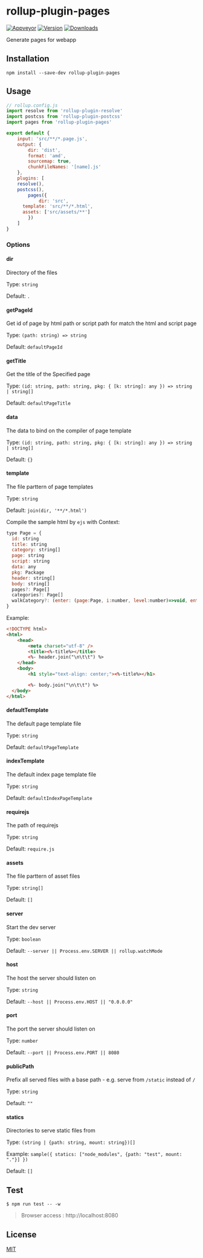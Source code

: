 # rollup-plugin-pages

[![Appveyor][appveyor-badge]][appveyor] [![Version][version-badge]][npm] [![Downloads][downloads-badge]][npm]

Generate pages for webapp

## Installation

```
npm install --save-dev rollup-plugin-pages
```

## Usage

```js
// rollup.config.js
import resolve from 'rollup-plugin-resolve'
import postcss from 'rollup-plugin-postcss'
import pages from 'rollup-plugin-pages'

export default {
	input: 'src/**/*.page.js',
	output: {
		dir: 'dist',
		format: 'amd',
		sourcemap: true,
		chunkFileNames: '[name].js'
	},
	plugins: [
    resolve(),
    postcss(),
		pages({
			dir: 'src',
      template: 'src/**/*.html',
      assets: ['src/assets/**']
		})
	]
}
```

### Options

#### dir

Directory of the files

Type: `string`

Default: `.`

#### getPageId

Get id of page by html path or script path for match the html and script page

Type: `(path: string) => string`

Default: `defaultPageId`

#### getTitle

Get the title of the Specified page

Type: `(id: string, path: string, pkg: { [k: string]: any }) => string | string[]`

Default: `defaultPageTitle`

#### data

The data to bind on the compiler of page template

Type: `(id: string, path: string, pkg: { [k: string]: any }) => string | string[]`

Default: `{}`

#### template

The file parttern of page templates

Type: `string`

Default: `join(dir, '**/*.html')`

Compile the sample html by `ejs` with Context:

```js
type Page = {
  id: string
  title: string
  category: string[]
  page: string
  script: string
  data: any
  pkg: Package
  header: string[]
  body: string[]
  pages?: Page[]
  categories?: Page[]
  walkCategory?: (enter: (page:Page, i:number, level:number)=>void, enter: (page:Page, i:number, level:number)=>void)=>void
}
```

Example:

```html
<!DOCTYPE html>
<html>
	<head>
		<meta charset="utf-8" />
		<title><%-title%></title>
		<%- header.join("\n\t\t") %>
	</head>
	<body>
		<h1 style="text-align: center;"><%-title%></h1>

		<%- body.join("\n\t\t") %>
  </body>
</html>

```

#### defaultTemplate

The default page template file

Type: `string`

Default: `defaultPageTemplate`

#### indexTemplate

The default index page template file

Type: `string`

Default: `defaultIndexPageTemplate`

#### requirejs

The path of requirejs

Type: `string`

Default: `require.js`

#### assets

The file parttern of asset files

Type: `string[]`

Default: `[]`

#### server

Start the dev server

Type: `boolean`

Default: `--server || Process.env.SERVER || rollup.watchMode`

#### host

The host the server should listen on

Type: `string`

Default: `--host || Process.env.HOST || "0.0.0.0"`

#### port

The port the server should listen on

Type: `number`

Default: `--port || Process.env.PORT || 8080`

#### publicPath

Prefix all served files with a base path - e.g. serve from `/static` instead of `/`

Type: `string`

Default: `""`

#### statics

Directories to serve static files from

Type: `(string | {path: string, mount: string})[]`

Example: `sample({ statics: ["node_modules", {path: "test", mount: "."}] })`

Default: `[]`

## Test

```
$ npm run test -- -w
```

> Browser access : http://localhost:8080

## License

[MIT](http://opensource.org/licenses/MIT)

[appveyor]: https://ci.appveyor.com/project/billowz/rollup-plugin-pages/branch/master
[appveyor-badge]: https://img.shields.io/appveyor/ci/billowz/rollup-plugin-pages/master.svg
[travis]: https://travis-ci.org/billowz/rollup-plugin-pages
[travis-badge]: https://img.shields.io/travis/billowz/rollup-plugin-pages/master.svg
[npm]: https://www.npmjs.com/package/rollup-plugin-pages/v/latest
[downloads-badge]: https://img.shields.io/npm/dt/rollup-plugin-pages.svg
[version-badge]: https://img.shields.io/npm/v/rollup-plugin-pages/latest.svg
